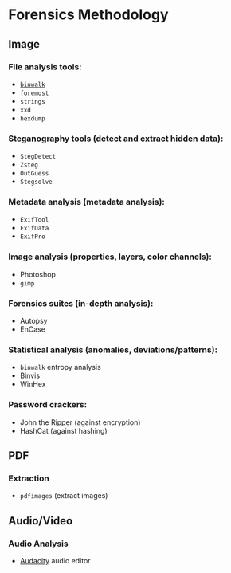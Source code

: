 # Forensics Methodology

## Image

### File analysis tools:

- [`binwalk`](https://www.kali.org/tools/binwalk/)
- [`foremost`](https://www.kali.org/tools/foremost/)
- `strings`
- `xxd`
- `hexdump`

### Steganography tools (detect and extract hidden data):
- `StegDetect`
- `Zsteg`
- `OutGuess`
- `Stegsolve`

### Metadata analysis (metadata analysis):
- `ExifTool`
- `ExifData`
- `ExifPro`

### Image analysis (properties, layers, color channels):
- Photoshop
- `gimp`

### Forensics suites (in-depth analysis):
- Autopsy
- EnCase

### Statistical analysis (anomalies, deviations/patterns):
- `binwalk` entropy analysis
- Binvis
- WinHex

### Password crackers:
- John the Ripper (against encryption)
- HashCat (against hashing)

## PDF

### Extraction
- `pdfimages` (extract images)

## Audio/Video

### Audio Analysis
- [Audacity](https://www.audacityteam.org/) audio editor
